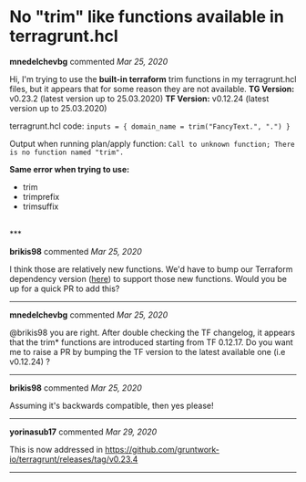 # No "trim" like functions available in terragrunt.hcl

**mnedelchevbg** commented *Mar 25, 2020*

Hi,
I'm trying to use the **built-in terraform** trim functions in my terragrunt.hcl files, but it appears that for some reason they are not available.
**TG Version:** v0.23.2 (latest version up to 25.03.2020)
**TF Version:** v0.12.24 (latest version up to 25.03.2020)

terragrunt.hcl code:
`inputs = {
  domain_name = trim("FancyText.", ".")
}`

Output when running plan/apply function:
`Call to unknown function; There is no function named "trim".`

**Same error when trying to use:**
- trim
- trimprefix
- trimsuffix


<br />
***


**brikis98** commented *Mar 25, 2020*

I think those are relatively new functions. We'd have to bump our Terraform dependency version ([here](https://github.com/gruntwork-io/terragrunt/blob/master/Gopkg.toml#L80-L82)) to support those new functions. Would you be up for a quick PR to add this?
***

**mnedelchevbg** commented *Mar 25, 2020*

@brikis98 you are right. After double checking the TF changelog, it appears that the trim* functions are introduced starting from TF 0.12.17. 
Do you want me to raise a PR by bumping the TF version to the latest available one (i.e v0.12.24) ?
***

**brikis98** commented *Mar 25, 2020*

Assuming it's backwards compatible, then yes please!
***

**yorinasub17** commented *Mar 29, 2020*

This is now addressed in https://github.com/gruntwork-io/terragrunt/releases/tag/v0.23.4
***

